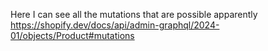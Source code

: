 Here I can see all the mutations that are possible apparently
https://shopify.dev/docs/api/admin-graphql/2024-01/objects/Product#mutations
